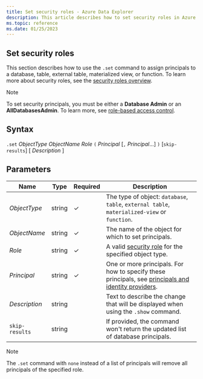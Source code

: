 ```yaml
---
title: Set security roles - Azure Data Explorer
description: This article describes how to set security roles in Azure Data Explorer.
ms.topic: reference
ms.date: 01/25/2023
---
```


## Set security roles

This section describes how to use the `.set` command to assign principals to a database, table, external table, materialized view, or function. To learn more about security roles, see the [security roles overview](security-roles.md).

>[!NOTE]
> To set security principals, you must be either a **Database Admin** or an **AllDatabasesAdmin**. To learn more, see [role-based access control](access-control/role-based-access-control.md).

## Syntax

`.set` *ObjectType* *ObjectName* *Role* `(` *Principal* [`,` *Principal*...] `)` [`skip-results`] [ *Description* ]

## Parameters

|Name|Type|Required|Description|
|--|--|--|--|
| *ObjectType* | string | &check; | The type of object: `database`, `table`, `external table`, `materialized-view` or `function`.|
| *ObjectName* | string | &check; | The name of the object for which to set principals.|
| *Role* | string | &check; | A valid [security role](security-roles.md#security-roles) for the specified object type.|
| *Principal* | string | &check; | One or more principals. For how to specify these principals, see [principals and identity providers](./access-control/principals-and-identity-providers.md#examples-for-azure-ad-principals).|
| *Description* | string | | Text to describe the change that will be displayed when using the `.show` command.|
| `skip-results` | string | | If provided, the command won't return the updated list of database principals.|

> [!NOTE]
> The `.set` command with `none` instead of a list of principals will remove all principals of the specified role.

